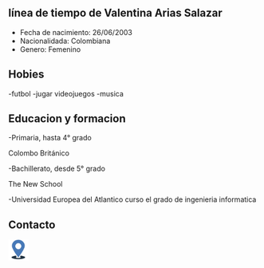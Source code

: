 ## línea de tiempo de Valentina Arias Salazar

- Fecha de nacimiento: 26/06/2003
- Nacionalidada:  Colombiana 
- Genero: Femenino



## Hobies 
-futbol
-jugar videojuegos 
-musica

## Educacion y formacion 

-Primaria, hasta 4° grado

Colombo Británico


-Bachillerato, desde 5° grado 

The New School

-Universidad Europea del Atlantico
curso el grado de ingenieria informatica 













## Contacto
<img src="img1.png" width="40"/>
